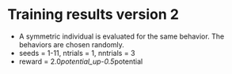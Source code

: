 # Training results version 2
- A symmetric individual is evaluated for the same behavior. The behaviors are chosen randomly.
- seeds = 1-11, ntrials = 1, nntrials = 3
- reward = 2.0*potential_up-0.5*potential